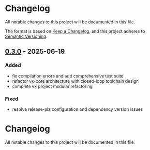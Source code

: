 # Changelog

All notable changes to this project will be documented in this file.

The format is based on [Keep a Changelog](https://keepachangelog.com/en/1.0.0/),
and this project adheres to [Semantic Versioning](https://semver.org/spec/v2.0.0.html).


## [0.3.0](https://github.com/loonghao/vx/compare/vx-tool-go-v0.2.6...vx-tool-go-v0.3.0) - 2025-06-19

### Added

- fix compilation errors and add comprehensive test suite
- refactor vx-core architecture with closed-loop toolchain design
- complete vx project modular refactoring

### Fixed

- resolve release-plz configuration and dependency version issues
# Changelog

All notable changes to this project will be documented in this file.

